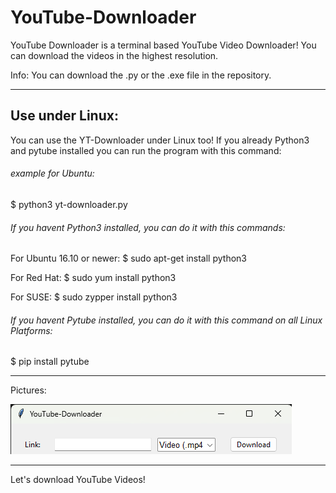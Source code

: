 # YouTube-Downloader
YouTube Downloader is a terminal based YouTube Video Downloader!
You can download the videos in the highest resolution. 

Info: You can download the .py or the .exe file in the repository.

-------------------------------------------------------------------------------------------------

## Use under Linux:
You can use the YT-Downloader under Linux too! If you already Python3 and pytube installed you can run the program with this command:


###### example for Ubuntu:

$ python3 yt-downloader.py


###### If you havent Python3 installed, you can do it with this commands:

For Ubuntu 16.10 or newer:
$ sudo apt-get install python3

For Red Hat:
$ sudo yum install python3

For SUSE:
$ sudo zypper install python3


###### If you havent Pytube installed, you can do it with this command on all Linux Platforms:

$ pip install pytube

-------------------------------------------------------------------------------------------------

Pictures:

![Terminal Picture](https://raw.githubusercontent.com/zlElo/YouTube-Downloader/main/YouTube-Downloader/Pictures/YouTube-Downloader%201.png)

-------------------------------------------------------------------------------------------------

Let's download YouTube Videos!

